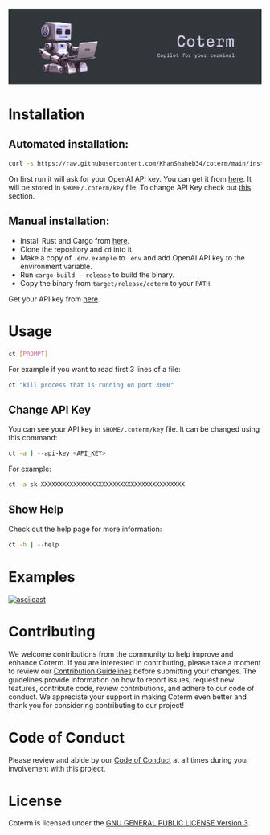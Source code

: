![coterm banner](images/coterm_banner.jpeg)

# Installation

## Automated installation:

```bash
curl -s https://raw.githubusercontent.com/KhanShaheb34/coterm/main/install.sh | bash
```

On first run it will ask for your OpenAI API key. You can get it from [here](https://beta.openai.com/account/api-keys).
It will be stored in `$HOME/.coterm/key` file.
To change API Key check out [this](#change-api-key) section.

## Manual installation:

- Install Rust and Cargo from [here](https://www.rust-lang.org/tools/install).
- Clone the repository and `cd` into it.
- Make a copy of `.env.example` to `.env` and add OpenAI API key to the environment variable.
- Run `cargo build --release` to build the binary.
- Copy the binary from `target/release/coterm` to your `PATH`.

Get your API key from [here](https://beta.openai.com/account/api-keys).

# Usage

```bash
ct [PROMPT]
```

For example if you want to read first 3 lines of a file:

```bash
ct "kill process that is running on port 3000"
```

## Change API Key

You can see your API key in `$HOME/.coterm/key` file.
It can be changed using this command:

```bash
ct -a | --api-key <API_KEY>
```

For example:

```bash
ct -a sk-XXXXXXXXXXXXXXXXXXXXXXXXXXXXXXXXXXXXXXXX
```

## Show Help

Check out the help page for more information:

```bash
ct -h | --help
```

# Examples

[![asciicast](https://asciinema.org/a/tOqHkyYAiSEWTLWIN1w9xHcMB.svg)](https://asciinema.org/a/tOqHkyYAiSEWTLWIN1w9xHcMB?autoplay=1)

# Contributing

We welcome contributions from the community to help improve and enhance Coterm.
If you are interested in contributing, please take a moment to review our [Contribution Guidelines](docs/CONTRIBUTING.md) before submitting your changes.
The guidelines provide information on how to report issues, request new features, contribute code, review contributions, and adhere to our code of conduct.
We appreciate your support in making Coterm even better and thank you for considering contributing to our project!

# Code of Conduct

Please review and abide by our [Code of Conduct](docs/CODE_OF_CONDUCT.md) at all times during your involvement with this project.

# License

Coterm is licensed under the [GNU GENERAL PUBLIC LICENSE Version 3](LICENSE).
